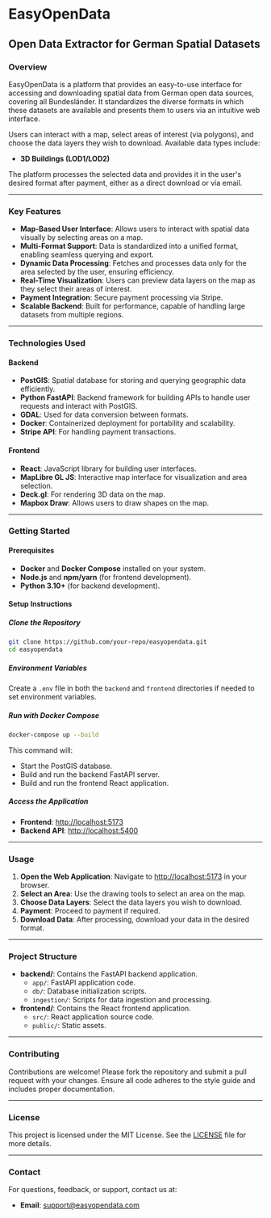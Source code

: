 # EasyOpenData

## Open Data Extractor for German Spatial Datasets

### Overview

EasyOpenData is a platform that provides an easy-to-use interface for accessing and downloading spatial data from German open data sources, covering all Bundesländer. It standardizes the diverse formats in which these datasets are available and presents them to users via an intuitive web interface.

Users can interact with a map, select areas of interest (via polygons), and choose the data layers they wish to download. Available data types include:

- **3D Buildings (LOD1/LOD2)**

The platform processes the selected data and provides it in the user's desired format after payment, either as a direct download or via email.

---

### Key Features

- **Map-Based User Interface**: Allows users to interact with spatial data visually by selecting areas on a map.
- **Multi-Format Support**: Data is standardized into a unified format, enabling seamless querying and export.
- **Dynamic Data Processing**: Fetches and processes data only for the area selected by the user, ensuring efficiency.
- **Real-Time Visualization**: Users can preview data layers on the map as they select their areas of interest.
- **Payment Integration**: Secure payment processing via Stripe.
- **Scalable Backend**: Built for performance, capable of handling large datasets from multiple regions.

---

### Technologies Used

#### Backend

- **PostGIS**: Spatial database for storing and querying geographic data efficiently.
- **Python FastAPI**: Backend framework for building APIs to handle user requests and interact with PostGIS.
- **GDAL**: Used for data conversion between formats.
- **Docker**: Containerized deployment for portability and scalability.
- **Stripe API**: For handling payment transactions.

#### Frontend

- **React**: JavaScript library for building user interfaces.
- **MapLibre GL JS**: Interactive map interface for visualization and area selection.
- **Deck.gl**: For rendering 3D data on the map.
- **Mapbox Draw**: Allows users to draw shapes on the map.

---

### Getting Started

#### Prerequisites

- **Docker** and **Docker Compose** installed on your system.
- **Node.js** and **npm/yarn** (for frontend development).
- **Python 3.10+** (for backend development).

#### Setup Instructions

##### Clone the Repository

```bash
git clone https://github.com/your-repo/easyopendata.git
cd easyopendata
```

##### Environment Variables

Create a `.env` file in both the `backend` and `frontend` directories if needed to set environment variables.

##### Run with Docker Compose

```bash
docker-compose up --build
```

This command will:

- Start the PostGIS database.
- Build and run the backend FastAPI server.
- Build and run the frontend React application.

##### Access the Application

- **Frontend**: [http://localhost:5173](http://localhost:5173)
- **Backend API**: [http://localhost:5400](http://localhost:5400)

---

### Usage

1. **Open the Web Application**: Navigate to [http://localhost:5173](http://localhost:5173) in your browser.
2. **Select an Area**: Use the drawing tools to select an area on the map.
3. **Choose Data Layers**: Select the data layers you wish to download.
4. **Payment**: Proceed to payment if required.
5. **Download Data**: After processing, download your data in the desired format.

---

### Project Structure

- **backend/**: Contains the FastAPI backend application.
  - `app/`: FastAPI application code.
  - `db/`: Database initialization scripts.
  - `ingestion/`: Scripts for data ingestion and processing.
- **frontend/**: Contains the React frontend application.
  - `src/`: React application source code.
  - `public/`: Static assets.

---

### Contributing

Contributions are welcome! Please fork the repository and submit a pull request with your changes. Ensure all code adheres to the style guide and includes proper documentation.

---

### License

This project is licensed under the MIT License. See the [LICENSE](LICENSE) file for more details.

---

### Contact

For questions, feedback, or support, contact us at:

- **Email**: support@easyopendata.com